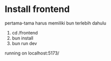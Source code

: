 # Install frontend

pertama-tama harus memiliki bun terlebih dahulu
1. cd /frontend
2. bun install
3. bun run dev

running on localhost:5173/